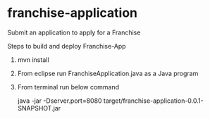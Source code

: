 # franchise-application
Submit an application to apply for a Franchise

Steps to build and deploy Franchise-App

 1. mvn install
 2. From eclipse run FranchiseApplication.java as a Java program    
 3. From terminal run below command
    
    java -jar -Dserver.port=8080 target/franchise-application-0.0.1-SNAPSHOT.jar
